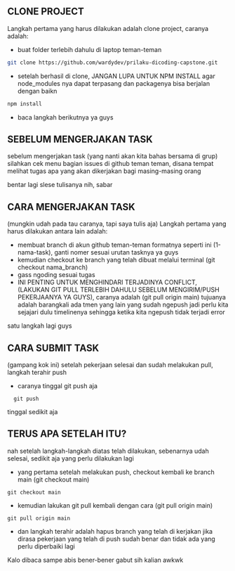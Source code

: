 

## CLONE PROJECT

Langkah pertama yang harus dilakukan adalah clone project, caranya adalah:
<ul>
  <li>buat folder terlebih dahulu di laptop teman-teman</li>
</ul>

```bash
git clone https://github.com/wardydev/prilaku-dicoding-capstone.git
```

<ul>
  <li>setelah berhasil di clone, JANGAN LUPA UNTUK NPM INSTALL agar node_modules nya dapat terpasang dan packagenya bisa berjalan dengan baikn</li>
</ul>

```bash
npm install
```

<ul>
  <li> baca langkah berikutnya ya guys</li>
</ul>

## SEBELUM MENGERJAKAN TASK
sebelum mengerjakan task (yang nanti akan kita bahas bersama di grup)
silahkan cek menu bagian issues di github teman teman, disana tempat melihat tugas apa yang akan dikerjakan bagi masing-masing orang

bentar lagi slese tulisanya nih, sabar

## CARA MENGERJAKAN TASK
(mungkin udah pada tau caranya, tapi saya tulis aja)
Langkah pertama yang harus dilakukan antara lain adalah:

<ul>
  <li>membuat branch di akun github teman-teman formatnya seperti ini (1-nama-task), ganti nomer sesuai urutan tasknya ya guys</li>
  <li>kemudian checkout ke branch yang telah dibuat melalui terminal (git checkout nama_branch)</li>
  <li>gass ngoding sesuai tugas</li>
  <li>INI PENTING UNTUK MENGHINDARI TERJADINYA CONFLICT, (LAKUKAN GIT PULL TERLEBIH DAHULU SEBELUM MENGIRIM/PUSH PEKERJAANYA YA GUYS), caranya adalah (git pull origin main)
	tujuanya adalah barangkali ada tmen yang lain yang sudah ngepush jadi perlu kita sejajari dulu timelinenya sehingga ketika kita ngepush tidak terjadi error</li>
</ul>

satu langkah lagi guys

## CARA SUBMIT TASK
(gampang kok ini)
setelah pekerjaan selesai dan sudah melakukan pull, langkah terahir push

<ul>
  <li>caranya tinggal git push aja</li>
</ul>

```
  git push
```

tinggal sedikit aja

## TERUS APA SETELAH ITU?
nah setelah langkah-langkah diatas telah dilakukan, sebenarnya udah selesai, sedikit aja yang perlu dilakukan lagi

<ul>
  <li>yang pertama setelah melakukan push, checkout kembali ke branch main (git checkout main)</li>
</ul>

```
git checkout main
```

<ul>
  <li>kemudian lakukan git pull kembali dengan cara (git pull origin main)</li>
</ul>

```
git pull origin main
```

<ul>
  <li>dan langkah terahir adalah hapus branch yang telah di kerjakan jika dirasa pekerjaan yang telah di push sudah benar dan tidak ada yang perlu diperbaiki lagi</li>
</ul>

Kalo dibaca sampe abis bener-bener gabut sih kalian awkwk










